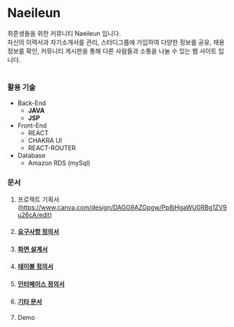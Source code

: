 # Naeileun
취준생들을 위한 커뮤니티 Naeileun 입니다. <br>
자신의 이력서과 자기소개서를 관리, 스터디그룹에 가입하여 다양한 정보를 공유, 채용정보를 확인, 커뮤니티 게시판을 통해 다른 사람들과 소통을 나눌 수 있는 웹 사이트 입니다. <br><br>

### 활용 기술
* Back-End
  * **JAVA**
  * **JSP**
* Front-End
  * REACT
  * CHAKRA UI
  * REACT-ROUTER
* Database
  * Amazon RDS (mySql)

### 문서
1. 프로젝트 기획서 (https://www.canva.com/design/DAGG9AZGpgw/Pp8jHgaWU0RBg1ZV9u26cA/edit)
2. <a href="https://docs.google.com/spreadsheets/d/1q8V6A5LC5ZKv9DVxExR1PSdV8czj_3ASyJHBqQv2q3Q/edit#gid=0" target="_blank"><h4>요구사항 정의서</h4></a>
3. <a href="https://ovenapp.io/project/LO8KqXZVArHsjTgByNQlagoMATYp1Ifu#QhHy3" target="_blank"><h4>화면 설계서</h4></a>
4. <a href="https://docs.google.com/spreadsheets/d/1BMhdGyFc1mNLpGda8t7mWjYUd53ISWNtstGZQnMfeA8/edit#gid=0" target="_blank"><h4>테이블 정의서</h4></a>
5. <a href="https://docs.google.com/spreadsheets/d/1rF1VCMKqByDHVBjlTNMszPitTprvRptSjdT_eUva0Eg/edit#gid=0" target="_blank"><h4>인터페이스 정의서</h4></a>
6. <a href="https://drive.google.com/drive/folders/1vbiigl3PfuLDbsnJxV_PXUUUUySZrToo" target="_blank"><h4>기타 문서</h4></a>
7. Demo
